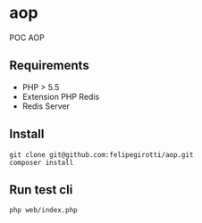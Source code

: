 # aop
POC AOP

## Requirements
- PHP > 5.5
- Extension PHP Redis
- Redis Server

## Install
```
git clone git@github.com:felipegirotti/aop.git
composer install
```

## Run test cli
```
php web/index.php
```

